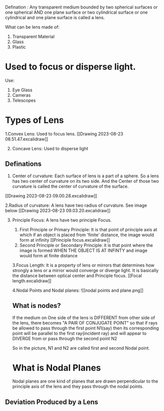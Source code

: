 Defination : Any transparent medium bounded by two spherical surfaces or one spherical AND one plane surface or two cylindrical surface or one cylindrical and one plane surface is called a lens.

What can be lens made of:
1. Transparent Material
2. Glass
3. Plastic
# Used to focus or disperse light.

Use:
1. Eye Glass
2. Cameras
3. Telescopes

# Types of Lens

1.Convex Lens: Used to focus lens.
[[Drawing 2023-08-23 08.51.47.excalidraw]] 

2. Concave Lens: Used to disperse light

## Definations
1. Center of curvature: Each surface of lens is a part of a sphere. So a lens has two center of curvature on its two side. And the Center of those two curvature is called the center of curvature of the surface.

[[Drawing 2023-08-23 09.00.28.excalidraw]]

2.Radius of curvature: A lens have two radius of curvature. See image below
[[Drawing 2023-08-23 09.03.20.excalidraw]]

3. Principle Focus:  A lens have two principle Focus.
	1. First Principle or Primary Principle: It is that point of principle axis at which if an object is placed from 'finite' distance, the image would form at infinity [[Principle focus.excalidraw]]
	4. Second Principle or Secondary Principle: it is that point where the image is formed WHEN THE OBJECT IS AT INFINTY and image would form at finite distance
	
	3.Focus Length: It is a property of lens or mirrors that determines how strongly a lens or a mirror would converge or diverge light. It is basically the distance between optical center and Principle focus. [[Focal length.excalidraw]]
	
	4.Nodal Points and Nodal planes:
	![[nodal points and plane.png]]
	##  What is nodes?
	If the medium on One side of the lens is DIFFERENT from other side of the lens,
	there becomes "A PAIR OF CONJUGATE POINT" so that if rays be allowed to pass through the first point N1(say) then its corresponding point will be parallel to the first ray(incident ray) and will appear to DIVERGE from or pass through the second point N2

	So in the picture, N1 and N2 are called first and second Nodal point.

	# What is Nodal Planes
	Nodal planes are one kind of planes that are drawn perpendicular to the principle axis of the lens and they pass through the nodal points.
## Deviation Produced by a Lens
